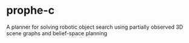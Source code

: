 # prophe-c
A planner for solving robotic object search using partially observed 3D scene graphs and belief-space planning

